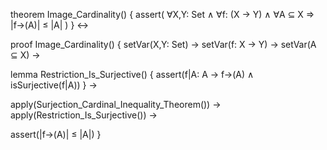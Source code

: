 theorem Image_Cardinality() {
  assert(
    ∀X,Y: Set ∧
    ∀f: (X → Y) ∧
    ∀A ⊆ X ⇒
    |f→(A)| ≤ |A|
  )
} ↔

proof Image_Cardinality() {
  setVar(X,Y: Set) →
  setVar(f: X → Y) →
  setVar(A ⊆ X) →
  
  lemma Restriction_Is_Surjective() {
    assert(f|A: A → f→(A) ∧ isSurjective(f|A))
  } →
  
  apply(Surjection_Cardinal_Inequality_Theorem()) →
  apply(Restriction_Is_Surjective()) →
  
  assert(|f→(A)| ≤ |A|)
}